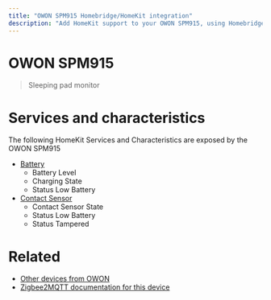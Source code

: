 ```yaml
---
title: "OWON SPM915 Homebridge/HomeKit integration"
description: "Add HomeKit support to your OWON SPM915, using Homebridge, Zigbee2MQTT and homebridge-z2m."
---
```

<!---
This file has been GENERATED using src/docgen/docgen.ts
DO NOT EDIT THIS FILE MANUALLY!
-->
# OWON SPM915
> Sleeping pad monitor


# Services and characteristics
The following HomeKit Services and Characteristics are exposed by
the OWON SPM915

* [Battery](../../battery.md)
  * Battery Level
  * Charging State
  * Status Low Battery
* [Contact Sensor](../../sensors.md)
  * Contact Sensor State
  * Status Low Battery
  * Status Tampered


# Related
* [Other devices from OWON](../index.md#owon)
* [Zigbee2MQTT documentation for this device](https://www.zigbee2mqtt.io/devices/SPM915.html)
